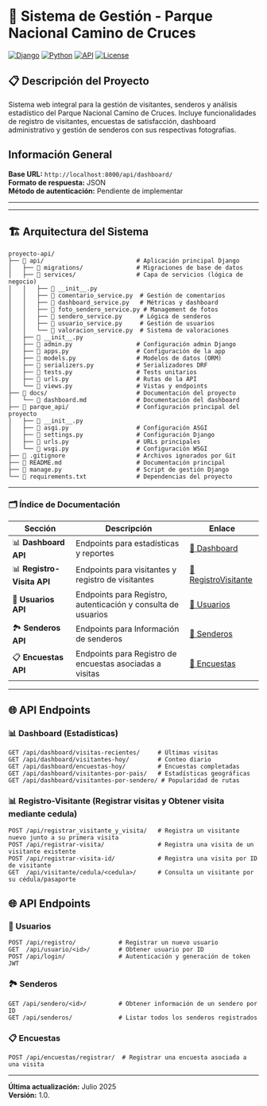 # 🌿 Sistema de Gestión - Parque Nacional Camino de Cruces

[![Django](https://img.shields.io/badge/Django-4.2+-green.svg)](https://www.djangoproject.com/)
[![Python](https://img.shields.io/badge/Python-3.8+-blue.svg)](https://www.python.org/)
[![API](https://img.shields.io/badge/API-REST-orange.svg)](https://restframework.djangorest.org/)
[![License](https://img.shields.io/badge/License-MIT-yellow.svg)](LICENSE)

## 📋 Descripción del Proyecto

Sistema web integral para la gestión de visitantes, senderos y análisis estadístico del Parque Nacional Camino de Cruces. Incluye funcionalidades de registro de visitantes, encuestas de satisfacción, dashboard administrativo y gestión de senderos con sus respectivas fotografías.
## Información General

**Base URL:** `http://localhost:8000/api/dashboard/`  
**Formato de respuesta:** JSON  
**Método de autenticación:** Pendiente de implementar


---

---
## 🏗️ Arquitectura del Sistema
```
proyecto-api/
├── 📁 api/                          # Aplicación principal Django
│   ├── 📁 migrations/               # Migraciones de base de datos
│   ├── 📁 services/                 # Capa de servicios (lógica de negocio)
│   │   ├── 📄 __init__.py
│   │   ├── 📄 comentario_service.py  # Gestión de comentarios
│   │   ├── 📄 dashboard_service.py   # Métricas y dashboard
│   │   ├── 📄 foto_sendero_service.py # Management de fotos
│   │   ├── 📄 sendero_service.py     # Lógica de senderos
│   │   ├── 📄 usuario_service.py     # Gestión de usuarios
│   │   └── 📄 valoracion_service.py  # Sistema de valoraciones
│   ├── 📄 __init__.py
│   ├── 📄 admin.py                  # Configuración admin Django
│   ├── 📄 apps.py                   # Configuración de la app
│   ├── 📄 models.py                 # Modelos de datos (ORM)
│   ├── 📄 serializers.py            # Serializadores DRF
│   ├── 📄 tests.py                  # Tests unitarios
│   ├── 📄 urls.py                   # Rutas de la API
│   └── 📄 views.py                  # Vistas y endpoints
├── 📁 docs/                         # Documentación del proyecto
│   └── 📄 dashboard.md              # Documentación del dashboard
├── 📁 parque_api/                   # Configuración principal del proyecto
│   ├── 📄 __init__.py
│   ├── 📄 asgi.py                   # Configuración ASGI
│   ├── 📄 settings.py               # Configuración Django
│   ├── 📄 urls.py                   # URLs principales
│   └── 📄 wsgi.py                   # Configuración WSGI
├── 📄 .gitignore                    # Archivos ignorados por Git
├── 📄 README.md                     # Documentación principal
├── 📄 manage.py                     # Script de gestión Django
└── 📄 requirements.txt              # Dependencias del proyecto
```
---

### 🗂️ Índice de Documentación

| Sección | Descripción | Enlace |
|---------|-------------|--------|
| 📊 **Dashboard API** | Endpoints para estadísticas y reportes | [📄 Dashboard](docs/dashboard.md) |
| 📊 **Registro-Visita API** | Endpoints para visitantes y registro de visitantes | [📄 RegistroVisitante](docs/registro_visita.md) |
| 👤 **Usuarios API** | Endpoints para Registro, autenticación y consulta de usuarios | [📄 Usuarios](docs/usuarios.md) |
| 🏞️ **Senderos API** | Endpoints para Información de senderos | [📄 Senderos](docs/senderos.md) |
| 📋 **Encuestas API** | Endpoints para Registro de encuestas asociadas a visitas | [📄 Encuestas](docs/encuestas.md) |

---
## 🌐 API Endpoints

### 📊 Dashboard (Estadísticas)
```
GET /api/dashboard/visitas-recientes/     # Últimas visitas
GET /api/dashboard/visitantes-hoy/        # Conteo diario
GET /api/dashboard/encuestas-hoy/         # Encuestas completadas
GET /api/dashboard/visitantes-por-pais/   # Estadísticas geográficas
GET /api/dashboard/visitantes-por-sendero/ # Popularidad de rutas
```

### 📊 Registro-Visitante (Registrar visitas y Obtener visita mediante cedula)
```
POST /api/registrar_visitante_y_visita/   # Registra un visitante nuevo junto a su primera visita
POST /api/registrar-visita/               # Registra una visita de un visitante existente
POST /api/registrar-visita-id/            # Registra una visita por ID de visitante
GET  /api/visitante/cedula/<cedula>/      # Consulta un visitante por su cédula/pasaporte
```

## 🌐 API Endpoints

### 👤 Usuarios

```
POST /api/registro/            # Registrar un nuevo usuario
GET  /api/usuario/<id>/        # Obtener usuario por ID
POST /api/login/               # Autenticación y generación de token JWT
```

### 🏞️ Senderos

```
GET /api/sendero/<id>/         # Obtener información de un sendero por ID
GET /api/senderos/             # Listar todos los senderos registrados
```

### 📋 Encuestas

```
POST /api/encuestas/registrar/  # Registrar una encuesta asociada a una visita
```

---
**Última actualización:** Julio 2025  
**Versión:** 1.0.

